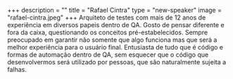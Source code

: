 +++
description = ""
title = "Rafael Cintra"
type = "new-speaker"
image = "rafael-cintra.jpeg"
+++
Arquiteto de testes com mais de 12 anos de experiência em diversos papeis dentro de QA. Gosto de pensar diferente e fora da caixa, questionando os conceitos pré-estabelecidos. Sempre preocupado em garantir não somente que algo funciona mas que será a melhor experiência para o usuário final. Entusiasta de tudo que é código e formas de automação dentro de QA, sem esquecer que o código que desenvolvermos será utilizado por pessoas, que são naturalmente sujeita a falhas.